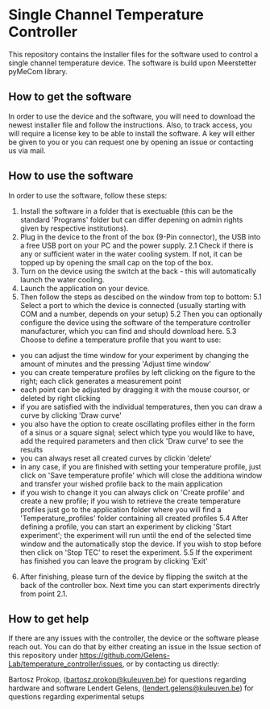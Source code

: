 # Single Channel Temperature Controller

This repository contains the installer files for the software used to control a single channel temperature device. 
The software is build upon Meerstetter pyMeCom library. 

## How to get the software

In order to use the device and the software, you will need to download the newest installer file and follow the instructions. 
Also, to track access, you will require a license key to be able to install the software. 
A key will either be given to you or you can request one by opening an issue or contacting us via mail. 

## How to use the software

In order to use the software, follow these steps: 

1. Install the software in a folder that is exectuable (this can be the standard 'Programs' folder but can differ depening on admin rights given by respective institutions).
2. Plug in the device to the front of the box (9-Pin connector), the USB into a free USB port on your PC and the power supply.
2.1 Check if there is any or sufficient water in the water cooling system. If not, it can be topped up by opening the small cap on the top of the box. 
3. Turn on the device using the switch at the back - this will automatically launch the water cooling.
4. Launch the application on your device. 
5. Then follow the steps as descibed on the window from top to bottom: 
5.1 Select a port to which the device is connected (usually starting with COM and a number, depends on your setup)
5.2 Then you can optionally configure the device using the software of the temperature controller manufacturer, which you can find and should download here. 
5.3 Choose to define a temperature profile that you want to use: 
- you can adjust the time window for your experiment by changing the amount of minutes and the pressing 'Adjust time window'
- you can create temperature profiles by left clicking on the figure to the right; each click generates a measurement point
- each point can be adjusted by dragging it with the mouse coursor, or deleted by right clicking
- if you are satisfied with the individual temperatures, then you can draw a curve by clicking 'Draw curve'
- you also have the option to create oscillating profiles either in the form of a sinus or a square signal; select which type you would like to have, add the required parameters and then click 'Draw curve' to see the results
- you can always reset all created curves by clickin 'delete'
- in any case, if you are finished with setting your temperature profile, just click on 'Save temperature profile' which will close the additiona window and transfer your wished profile back to the main application 
- if you wish to change it you can always click on 'Create profile' and create a new profile; if you wish to retrieve the create temperature profiles just go to the application folder where you will find a 'Temperature_profiles' folder containing all created profiles
5.4 After defining a profile, you can start an experiment by clicking 'Start experiment'; the experiment will run until the end of the selected time window and the automatically stop the device. If you wish to stop before then click on 'Stop TEC' to reset the experiment. 
5.5 If the experiment has finished you can leave the program by clicking 'Exit'
6. After finishing, please turn of the device by flipping the switch at the back of the controller box. Next time you can start experiments directrly from point 2.1. 

## How to get help

If there are any issues with the controller, the device or the software please reach out. 
You can do that by either creating an issue in the Issue section of this repository under https://github.com/Gelens-Lab/temperature_controller/issues, or by contacting us directly: 

Bartosz Prokop, (bartosz.prokop@kuleuven.be) for questions regarding hardware and software
Lendert Gelens, (lendert.gelens@kuleuven.be) for questions regarding experimental setups